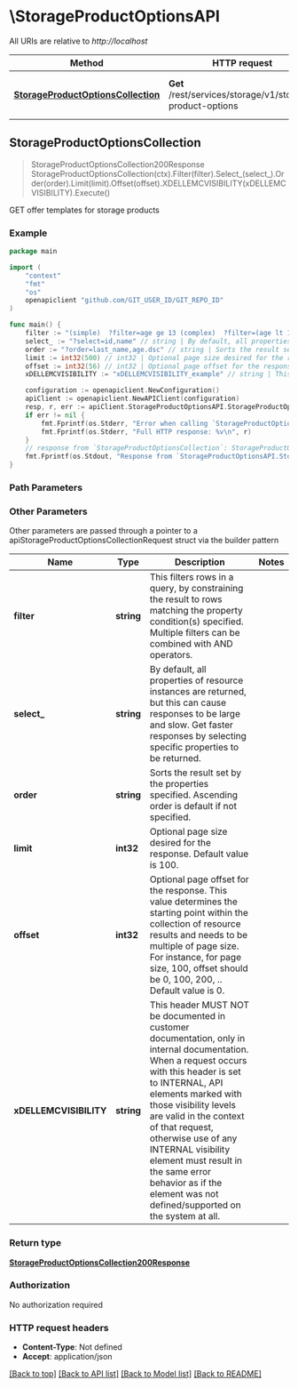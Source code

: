 # \StorageProductOptionsAPI

All URIs are relative to *http://localhost*

Method | HTTP request | Description
------------- | ------------- | -------------
[**StorageProductOptionsCollection**](StorageProductOptionsAPI.md#StorageProductOptionsCollection) | **Get** /rest/services/storage/v1/storage-product-options | GET offer templates for storage products



## StorageProductOptionsCollection

> StorageProductOptionsCollection200Response StorageProductOptionsCollection(ctx).Filter(filter).Select_(select_).Order(order).Limit(limit).Offset(offset).XDELLEMCVISIBILITY(xDELLEMCVISIBILITY).Execute()

GET offer templates for storage products



### Example

```go
package main

import (
	"context"
	"fmt"
	"os"
	openapiclient "github.com/GIT_USER_ID/GIT_REPO_ID"
)

func main() {
	filter := "(simple)  ?filter=age ge 13 (complex)  ?filter=(age lt 18) or (name like "foo")" // string | This filters rows in a query, by constraining the result to rows matching the property condition(s) specified. Multiple filters  can be combined with AND operators. (optional)
	select_ := "?select=id,name" // string | By default, all properties of resource instances are returned,  but this can cause responses to be large and slow. Get faster  responses by selecting specific properties to be returned. (optional)
	order := "?order=last_name,age.dsc" // string | Sorts the result set by the properties specified. Ascending order is default if not specified. (optional)
	limit := int32(500) // int32 | Optional page size desired for the response. Default value is 100. (optional)
	offset := int32(56) // int32 | Optional page offset for the response. This value determines the starting point within the collection of resource results and needs to be multiple of page size. For instance, for page size, 100, offset should be 0, 100, 200, .. Default value is 0. (optional)
	xDELLEMCVISIBILITY := "xDELLEMCVISIBILITY_example" // string | This header MUST NOT be documented in customer documentation, only in internal documentation. When a request occurs with this header is set to INTERNAL, API elements marked with those visibility levels are valid in the context of that request, otherwise use of any INTERNAL visibility element must result in the same error behavior as if the element was not defined/supported on the system at all. (optional)

	configuration := openapiclient.NewConfiguration()
	apiClient := openapiclient.NewAPIClient(configuration)
	resp, r, err := apiClient.StorageProductOptionsAPI.StorageProductOptionsCollection(context.Background()).Filter(filter).Select_(select_).Order(order).Limit(limit).Offset(offset).XDELLEMCVISIBILITY(xDELLEMCVISIBILITY).Execute()
	if err != nil {
		fmt.Fprintf(os.Stderr, "Error when calling `StorageProductOptionsAPI.StorageProductOptionsCollection``: %v\n", err)
		fmt.Fprintf(os.Stderr, "Full HTTP response: %v\n", r)
	}
	// response from `StorageProductOptionsCollection`: StorageProductOptionsCollection200Response
	fmt.Fprintf(os.Stdout, "Response from `StorageProductOptionsAPI.StorageProductOptionsCollection`: %v\n", resp)
}
```

### Path Parameters



### Other Parameters

Other parameters are passed through a pointer to a apiStorageProductOptionsCollectionRequest struct via the builder pattern


Name | Type | Description  | Notes
------------- | ------------- | ------------- | -------------
 **filter** | **string** | This filters rows in a query, by constraining the result to rows matching the property condition(s) specified. Multiple filters  can be combined with AND operators. | 
 **select_** | **string** | By default, all properties of resource instances are returned,  but this can cause responses to be large and slow. Get faster  responses by selecting specific properties to be returned. | 
 **order** | **string** | Sorts the result set by the properties specified. Ascending order is default if not specified. | 
 **limit** | **int32** | Optional page size desired for the response. Default value is 100. | 
 **offset** | **int32** | Optional page offset for the response. This value determines the starting point within the collection of resource results and needs to be multiple of page size. For instance, for page size, 100, offset should be 0, 100, 200, .. Default value is 0. | 
 **xDELLEMCVISIBILITY** | **string** | This header MUST NOT be documented in customer documentation, only in internal documentation. When a request occurs with this header is set to INTERNAL, API elements marked with those visibility levels are valid in the context of that request, otherwise use of any INTERNAL visibility element must result in the same error behavior as if the element was not defined/supported on the system at all. | 

### Return type

[**StorageProductOptionsCollection200Response**](StorageProductOptionsCollection200Response.md)

### Authorization

No authorization required

### HTTP request headers

- **Content-Type**: Not defined
- **Accept**: application/json

[[Back to top]](#) [[Back to API list]](../README.md#documentation-for-api-endpoints)
[[Back to Model list]](../README.md#documentation-for-models)
[[Back to README]](../README.md)

